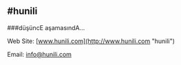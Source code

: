 #hunili
-
###düşüncE aşamasındA...

Web Site: [www.hunili.com](http://www.hunili.com "hunili")

Email: [info@hunili.com](mailto:info@hunili.com)